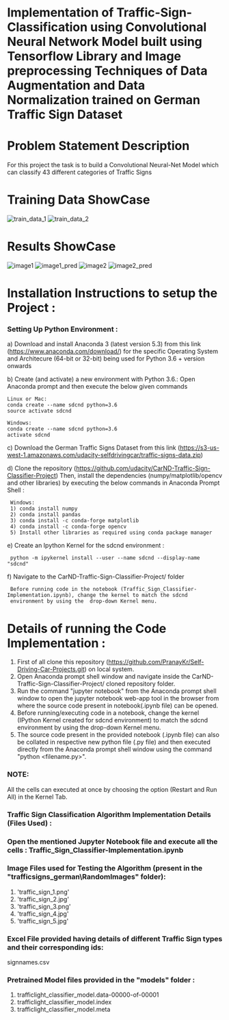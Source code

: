 # Implementation of Traffic-Sign-Classification using Convolutional Neural Network Model built using Tensorflow Library and Image preprocessing Techniques of Data Augmentation and Data Normalization trained on German Traffic Sign Dataset 

# Problem Statement Description
For this project the task is to build a Convolutional Neural-Net Model which can classify 43 different categories of Traffic Signs

# Training Data ShowCase 
![train_data_1](https://user-images.githubusercontent.com/25223180/53285884-7175b780-378c-11e9-90d3-aee741ce206b.PNG)
![train_data_2](https://user-images.githubusercontent.com/25223180/53285888-78042f00-378c-11e9-978e-d10cb319d0c4.PNG)
# Results ShowCase
![image1](https://user-images.githubusercontent.com/25223180/53285705-bba96980-3789-11e9-8add-7f1b2e19d1ed.PNG)
![image1_pred](https://user-images.githubusercontent.com/25223180/53285709-c237e100-3789-11e9-9aca-51687340a055.PNG)
![image2](https://user-images.githubusercontent.com/25223180/53285714-cf54d000-3789-11e9-94c2-f2f35d3b5c87.PNG)
![image2_pred](https://user-images.githubusercontent.com/25223180/53285718-d976ce80-3789-11e9-8978-d0fd1e967a49.PNG)
# Installation Instructions to setup the Project :
### Setting Up Python Environment :
  a) Download and install Anaconda 3 (latest version 5.3) from this link (https://www.anaconda.com/download/)
    for the specific Operating System and Architecure (64-bit or 32-bit) being used
    for Python 3.6 + version onwards
    
  b) Create (and activate) a new environment with Python 3.6.:
    Open Anaconda prompt and then execute the below given commands
    
    Linux or Mac:
    conda create --name sdcnd python=3.6
    source activate sdcnd
    
    Windows:
    conda create --name sdcnd python=3.6 
    activate sdcnd
    
  c) Download the German Traffic Signs Dataset from this link
     (https://s3-us-west-1.amazonaws.com/udacity-selfdrivingcar/traffic-signs-data.zip)
    
  d) Clone the repository (https://github.com/udacity/CarND-Traffic-Sign-Classifier-Project)
     Then, install the dependencies (numpy/matplotlib/opencv and other libraries) by executing the below commands in Anaconda Prompt 
     Shell :
     
     Windows:
     1) conda install numpy
     2) conda install pandas
     3) conda install -c conda-forge matplotlib     
     4) conda install -c conda-forge opencv
     5) Install other libraries as required using conda package manager
     
  e) Create an Ipython Kernel for the sdcnd environment :
      
     python -m ipykernel install --user --name sdcnd --display-name "sdcnd"   
          
  f) Navigate to the CarND-Traffic-Sign-Classifier-Project/ folder 
  
     Before running code in the notebook (Traffic_Sign_Classifier-Implementation.ipynb), change the kernel to match the sdcnd
     environment by using the  drop-down Kernel menu.
         
# Details of running the Code Implementation :
  1) First of all clone this repository (https://github.com/PranayKr/Self-Driving-Car-Projects.git) on local system.
  2) Open Anaconda prompt shell window and navigate inside the CarND-Traffic-Sign-Classifier-Project/ cloned repository folder.
  3) Run the command "jupyter notebook" from the Anaconda prompt shell window to open the jupyter notebook web-app tool in the browser
     from where the source code present in notebook(.ipynb file) can be opened.
  4) Before running/executing code in a notebook, change the kernel (IPython Kernel created for sdcnd environment) to match the sdcnd
     environment by using the drop-down Kernel menu.
  5) The source code present in the provided notebook (.ipynb file) can also be collated in respective new python
     file (.py file) and then executed directly from the Anaconda prompt shell window using the command "python <filename.py>". 
  
  ### NOTE:
  All the cells can executed at once by choosing the option (Restart and Run All) in the Kernel Tab.
  
  ### Traffic Sign Classification Algorithm Implementation Details (Files Used) :
  
  ### Open the mentioned Jupyter Notebook file and execute all the cells : Traffic_Sign_Classifier-Implementation.ipynb

  ### Image Files used for Testing the Algorithm (present in the "trafficsigns_german\RandomImages" folder):
  1) 'traffic_sign_1.png' 
  2) 'traffic_sign_2.jpg' 
  3) 'traffic_sign_3.png'
  4) 'traffic_sign_4.jpg'
  5) 'traffic_sign_5.jpg' 
  
  ### Excel File provided having details of different Traffic Sign types and their corresponding ids: 
  signnames.csv
  
  ### Pretrained Model files provided in the "models" folder :
  1) trafficlight_classifier_model.data-00000-of-00001
  2) trafficlight_classifier_model.index
  3) trafficlight_classifier_model.meta
      
      
